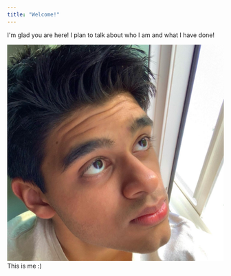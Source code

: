 ```yaml
---
title: "Welcome!"
---
```


I'm glad you are here! I plan to talk about who I am and what I have done!

<img src="367DB904-628D-4361-8223-C6C6E46E44A8.JPG">
This is me :)
